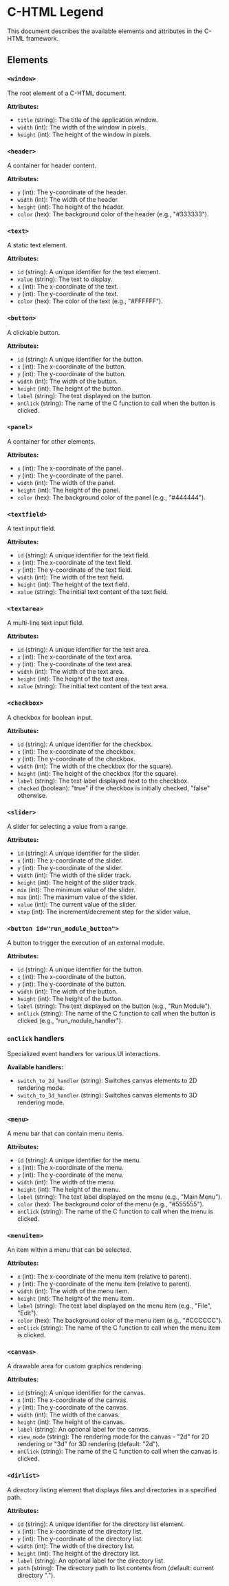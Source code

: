 
# C-HTML Legend

This document describes the available elements and attributes in the C-HTML framework.

## Elements

### `<window>`

The root element of a C-HTML document.

**Attributes:**

*   `title` (string): The title of the application window.
*   `width` (int): The width of the window in pixels.
*   `height` (int): The height of the window in pixels.

### `<header>`

A container for header content.

**Attributes:**

*   `y` (int): The y-coordinate of the header.
*   `width` (int): The width of the header.
*   `height` (int): The height of the header.
*   `color` (hex): The background color of the header (e.g., "#333333").

### `<text>`

A static text element.

**Attributes:**

*   `id` (string): A unique identifier for the text element.
*   `value` (string): The text to display.
*   `x` (int): The x-coordinate of the text.
*   `y` (int): The y-coordinate of the text.
*   `color` (hex): The color of the text (e.g., "#FFFFFF").

### `<button>`

A clickable button.

**Attributes:**

*   `id` (string): A unique identifier for the button.
*   `x` (int): The x-coordinate of the button.
*   `y` (int): The y-coordinate of the button.
*   `width` (int): The width of the button.
*   `height` (int): The height of the button.
*   `label` (string): The text displayed on the button.
*   `onClick` (string): The name of the C function to call when the button is clicked.

### `<panel>`

A container for other elements.

**Attributes:**

*   `x` (int): The x-coordinate of the panel.
*   `y` (int): The y-coordinate of the panel.
*   `width` (int): The width of the panel.
*   `height` (int): The height of the panel.
*   `color` (hex): The background color of the panel (e.g., "#444444").

### `<textfield>`

A text input field.

**Attributes:**

*   `id` (string): A unique identifier for the text field.
*   `x` (int): The x-coordinate of the text field.
*   `y` (int): The y-coordinate of the text field.
*   `width` (int): The width of the text field.
*   `height` (int): The height of the text field.
*   `value` (string): The initial text content of the text field.

### `<textarea>`

A multi-line text input field.

**Attributes:**

*   `id` (string): A unique identifier for the text area.
*   `x` (int): The x-coordinate of the text area.
*   `y` (int): The y-coordinate of the text area.
*   `width` (int): The width of the text area.
*   `height` (int): The height of the text area.
*   `value` (string): The initial text content of the text area.

### `<checkbox>`

A checkbox for boolean input.

**Attributes:**

*   `id` (string): A unique identifier for the checkbox.
*   `x` (int): The x-coordinate of the checkbox.
*   `y` (int): The y-coordinate of the checkbox.
*   `width` (int): The width of the checkbox (for the square).
*   `height` (int): The height of the checkbox (for the square).
*   `label` (string): The text label displayed next to the checkbox.
*   `checked` (boolean): "true" if the checkbox is initially checked, "false" otherwise.

### `<slider>`

A slider for selecting a value from a range.

**Attributes:**

*   `id` (string): A unique identifier for the slider.
*   `x` (int): The x-coordinate of the slider.
*   `y` (int): The y-coordinate of the slider.
*   `width` (int): The width of the slider track.
*   `height` (int): The height of the slider track.
*   `min` (int): The minimum value of the slider.
*   `max` (int): The maximum value of the slider.
*   `value` (int): The current value of the slider.
*   `step` (int): The increment/decrement step for the slider value.

### `<button id="run_module_button">`

A button to trigger the execution of an external module.

**Attributes:**

*   `id` (string): A unique identifier for the button.
*   `x` (int): The x-coordinate of the button.
*   `y` (int): The y-coordinate of the button.
*   `width` (int): The width of the button.
*   `height` (int): The height of the button.
*   `label` (string): The text displayed on the button (e.g., "Run Module").
*   `onClick` (string): The name of the C function to call when the button is clicked (e.g., "run_module_handler").

### `onClick` handlers

Specialized event handlers for various UI interactions.

**Available handlers:**

*   `switch_to_2d_handler` (string): Switches canvas elements to 2D rendering mode.
*   `switch_to_3d_handler` (string): Switches canvas elements to 3D rendering mode.

### `<menu>`

A menu bar that can contain menu items.

**Attributes:**

*   `id` (string): A unique identifier for the menu.
*   `x` (int): The x-coordinate of the menu.
*   `y` (int): The y-coordinate of the menu.
*   `width` (int): The width of the menu.
*   `height` (int): The height of the menu.
*   `label` (string): The text label displayed on the menu (e.g., "Main Menu").
*   `color` (hex): The background color of the menu (e.g., "#555555").
*   `onClick` (string): The name of the C function to call when the menu is clicked.

### `<menuitem>`

An item within a menu that can be selected.

**Attributes:**

*   `x` (int): The x-coordinate of the menu item (relative to parent).
*   `y` (int): The y-coordinate of the menu item (relative to parent).
*   `width` (int): The width of the menu item.
*   `height` (int): The height of the menu item.
*   `label` (string): The text label displayed on the menu item (e.g., "File", "Edit").
*   `color` (hex): The background color of the menu item (e.g., "#CCCCCC").
*   `onClick` (string): The name of the C function to call when the menu item is clicked.

### `<canvas>`

A drawable area for custom graphics rendering.

**Attributes:**

*   `id` (string): A unique identifier for the canvas.
*   `x` (int): The x-coordinate of the canvas.
*   `y` (int): The y-coordinate of the canvas.
*   `width` (int): The width of the canvas.
*   `height` (int): The height of the canvas.
*   `label` (string): An optional label for the canvas.
*   `view_mode` (string): The rendering mode for the canvas - "2d" for 2D rendering or "3d" for 3D rendering (default: "2d").
*   `onClick` (string): The name of the C function to call when the canvas is clicked.

### `<dirlist>`

A directory listing element that displays files and directories in a specified path.

**Attributes:**

*   `id` (string): A unique identifier for the directory list element.
*   `x` (int): The x-coordinate of the directory list.
*   `y` (int): The y-coordinate of the directory list.
*   `width` (int): The width of the directory list.
*   `height` (int): The height of the directory list.
*   `label` (string): An optional label for the directory list.
*   `path` (string): The directory path to list contents from (default: current directory ".").
